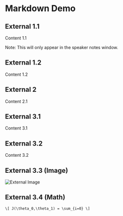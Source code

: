 # Markdown Demo

## External 1.1

Content 1.1

Note: This will only appear in the speaker notes window.

## External 1.2

Content 1.2

## External 2

Content 2.1

## External 3.1

Content 3.1

## External 3.2

Content 3.2

## External 3.3 (Image)

![External Image](https://s3.amazonaws.com/static.slid.es/logo/v2/slides-symbol-512x512.png)

## External 3.4 (Math)

`\[ J(\theta_0,\theta_1) = \sum_{i=0} \]`
